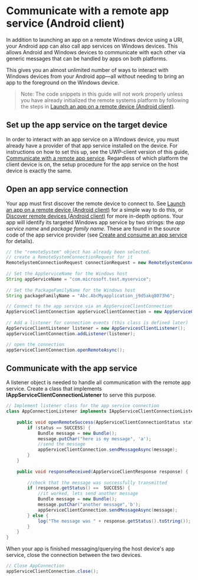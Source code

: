 # Communicate with a remote app service (Android client)
In addition to launching an app on a remote Windows device using a URI, your Android app can also call app services on Windows devices. This allows Android and Windows devices to communicate with each other via generic messages that can be handled by apps on both platforms. 

This gives you an almost unlimited number of ways to interact with Windows devices from your Android app&mdash;all without needing to bring an app to the foreground on the Windows device.

>Note: The code snippets in this guide will not work properly unless you have already initialized the remote systems platform by following the steps in [Launch an app on a remote device (Android client)](launch-a-remote-app-android.md).

## Set up the app service on the target device
In order to interact with an app service on a Windows device, you must already have a provider of that app service installed on the device. For instructions on how to set this up, see the UWP-client version of this guide, [Communicate with a remote app service](https://msdn.microsoft.com/en-us/windows/uwp/launch-resume/communicate-with-a-remote-app-service). Regardless of which platform the client device is on, the setup procedure for the app service on the host device is exactly the same.

## Open an app service connection
Your app must first discover the remote device to connect to. See [Launch an app on a remote device (Android client)](launch-a-remote-app-android.md) for a simple way to do this, or [Discover remote devices (Android client)](disover-remote-device-android.md) for more in-depth options. Your app will identify its targeted Windows app service by two strings: the *app service name* and *package family name*. These are found in the source code of the app service provider (see [Create and consume an app service](https://msdn.microsoft.com/windows/uwp/launch-resume/how-to-create-and-consume-an-app-service) for details).

```java
// the "remoteSystem" object has already been selected.
// create a RemoteSystemConnectionRequest for it
RemoteSystemConnectionRequest connectionRequest = new RemoteSystemConnectionRequest(remoteSystem);
 
// Set the AppServiceName for the Windows host
String appServiceName = "com.microsoft.test.myservice"; 
     
// Set the PackageFamilyName for the Windows host 
String packageFamilyName = "Abc.AbcMyapplication_j9d5akq8073h6"; 

// Connect to the app service via an AppServiceClientConnection 
AppServiceClientConnection appServiceClientConnection = new AppServiceClientConnection(appServiceName, packageFamilyName, connectionRequest); 
 
// Add a listener for connection events (this class is defined later)
AppServiceClientListener listener = new AppServicesClientListener(); 
appServiceClientConnection.addListener(listener); 

// open the connection
appServiceClientConnection.openRemoteAsync(); 

```
## Communicate with the app service
A listener object is needed to handle all communication with the remote app service. Create a class that implements **IAppServiceClientConnectionListener** to serve this purpose.

```java 
// Implement listener class for the app service connection 
class AppConnectionListener implements IAppServiceClientConnectionListener { 
 
    public void openRemoteSuccess(AppServiceClientConnectionStatus status) { 
        if (status == SUCCESS) { 
            Bundle message = new Bundle(); 
            message.putChar("here is my message", 'a'); 
            //send the message 
            appServiceClientConnection.sendMessageAsync(message); 
        }
    } 
 
    public void responseReceived(AppServiceClientResponse response) { 
         
        //check that the message was successfully transmitted 
        if (response.getStatus() ==  SUCCESS) { 
            //it worked, lets send another message 
            Bundle message = new Bundle(); 
            message.putChar("another message",'b'); 
            appServiceClientConnection.sendMessageAsync(message); 
        } else { 
            log("The message was " + response.getStatus().toString()); 
        } 
    } 
} 
```

When your app is finished messaging/querying the host device's app service, close the connection between the two devices.

```java
// Close AppConnection 
appServiceClientConnection.close(); 
```